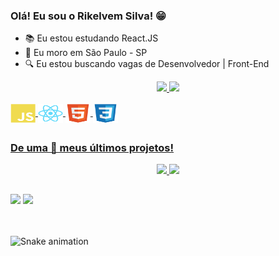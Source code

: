 ### Olá! Eu sou o Rikelvem Silva! 😁

- 📚 Eu estou estudando React.JS
- 🌴 Eu moro em São Paulo - SP
- 🔍 Eu estou buscando vagas de Desenvolvedor | Front-End


<div align="center">
  <a href="https://github.com/Rikelvem">
  <img height="160em" src="https://github-readme-stats.vercel.app/api?username=rikelvem&show_icons=true&theme=highcontrast&include_all_commits=true&count_private=true"/>
  <img height="160em" src="https://github-readme-stats.vercel.app/api/top-langs/?username=rikelvem&layout=compact&langs_count=7&theme=highcontrast"/>
</div>
  
<div style="display: inline_block"><br>
  <img align="center" alt="Rikelvem-Js" height="30" width="40" src="https://raw.githubusercontent.com/devicons/devicon/master/icons/javascript/javascript-plain.svg">
  <img align="center" alt="Rafa-React" height="30" width="40" src="https://raw.githubusercontent.com/devicons/devicon/master/icons/react/react-original.svg">
  <img align="center" alt="Rafa-HTML" height="30" width="40" src="https://raw.githubusercontent.com/devicons/devicon/master/icons/html5/html5-original.svg">
  <img align="center" alt="Rafa-CSS" height="30" width="40" src="https://raw.githubusercontent.com/devicons/devicon/master/icons/css3/css3-original.svg">
</div>

  ##
  
### De uma 👀 meus últimos projetos!

<div align="center">
  <img height="150em" src="https://github-readme-stats.vercel.app/api/pin/?username=rikelvem&repo=gamehouse&theme=vision-friendly-dark"/>
  <img height="150em" src="https://github-readme-stats.vercel.app/api/pin/?username=rikelvem&repo=universe&theme=vision-friendly-dark"/>
</div>

  ##
 
<div> 
  <a href = "mailto:rikelvemrsilva@gmail.com"><img src="https://img.shields.io/badge/-Gmail-%23333?style=for-the-badge&logo=gmail&logoColor=white" target="_blank"></a>
  <a href="https://www.linkedin.com/in/rikelvem/" target="_blank"><img src="https://img.shields.io/badge/-LinkedIn-%230077B5?style=for-the-badge&logo=linkedin&logoColor=white" target="_blank"></a> 
</div>
 <br></br>
 
  ![Snake animation](https://github.com/Rikelvem/Rikelvem/blob/output/github-contribution-grid-snake.svg)

